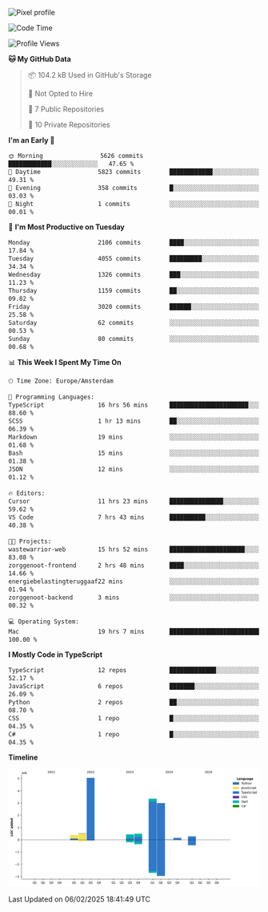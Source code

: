 ![Pixel profile](https://pixel-profile.vercel.app/api/github-stats?username=Atchferox&screen_effect=true&theme=rainbow
)


<!--START_SECTION:waka-->
![Code Time](http://img.shields.io/badge/Code%20Time-514%20hrs%2019%20mins-blue)

![Profile Views](http://img.shields.io/badge/Profile%20Views-0-blue)

**🐱 My GitHub Data** 

> 📦 104.2 kB Used in GitHub's Storage 
 > 
> 🚫 Not Opted to Hire
 > 
> 📜 7 Public Repositories 
 > 
> 🔑 10 Private Repositories 
 > 
**I'm an Early 🐤** 

```text
🌞 Morning                5626 commits        ████████████░░░░░░░░░░░░░   47.65 % 
🌆 Daytime                5823 commits        ████████████░░░░░░░░░░░░░   49.31 % 
🌃 Evening                358 commits         █░░░░░░░░░░░░░░░░░░░░░░░░   03.03 % 
🌙 Night                  1 commits           ░░░░░░░░░░░░░░░░░░░░░░░░░   00.01 % 
```
📅 **I'm Most Productive on Tuesday** 

```text
Monday                   2106 commits        ████░░░░░░░░░░░░░░░░░░░░░   17.84 % 
Tuesday                  4055 commits        █████████░░░░░░░░░░░░░░░░   34.34 % 
Wednesday                1326 commits        ███░░░░░░░░░░░░░░░░░░░░░░   11.23 % 
Thursday                 1159 commits        ██░░░░░░░░░░░░░░░░░░░░░░░   09.82 % 
Friday                   3020 commits        ██████░░░░░░░░░░░░░░░░░░░   25.58 % 
Saturday                 62 commits          ░░░░░░░░░░░░░░░░░░░░░░░░░   00.53 % 
Sunday                   80 commits          ░░░░░░░░░░░░░░░░░░░░░░░░░   00.68 % 
```


📊 **This Week I Spent My Time On** 

```text
🕑︎ Time Zone: Europe/Amsterdam

💬 Programming Languages: 
TypeScript               16 hrs 56 mins      ██████████████████████░░░   88.60 % 
SCSS                     1 hr 13 mins        ██░░░░░░░░░░░░░░░░░░░░░░░   06.39 % 
Markdown                 19 mins             ░░░░░░░░░░░░░░░░░░░░░░░░░   01.68 % 
Bash                     15 mins             ░░░░░░░░░░░░░░░░░░░░░░░░░   01.38 % 
JSON                     12 mins             ░░░░░░░░░░░░░░░░░░░░░░░░░   01.12 % 

🔥 Editors: 
Cursor                   11 hrs 23 mins      ███████████████░░░░░░░░░░   59.62 % 
VS Code                  7 hrs 43 mins       ██████████░░░░░░░░░░░░░░░   40.38 % 

🐱‍💻 Projects: 
wastewarrior-web         15 hrs 52 mins      █████████████████████░░░░   83.08 % 
zorggenoot-frontend      2 hrs 48 mins       ████░░░░░░░░░░░░░░░░░░░░░   14.66 % 
energiebelastingteruggaaf22 mins             ░░░░░░░░░░░░░░░░░░░░░░░░░   01.94 % 
zorggenoot-backend       3 mins              ░░░░░░░░░░░░░░░░░░░░░░░░░   00.32 % 

💻 Operating System: 
Mac                      19 hrs 7 mins       █████████████████████████   100.00 % 
```

**I Mostly Code in TypeScript** 

```text
TypeScript               12 repos            █████████████░░░░░░░░░░░░   52.17 % 
JavaScript               6 repos             ███████░░░░░░░░░░░░░░░░░░   26.09 % 
Python                   2 repos             ██░░░░░░░░░░░░░░░░░░░░░░░   08.70 % 
CSS                      1 repo              █░░░░░░░░░░░░░░░░░░░░░░░░   04.35 % 
C#                       1 repo              █░░░░░░░░░░░░░░░░░░░░░░░░   04.35 % 
```



**Timeline**

![Lines of Code chart](https://raw.githubusercontent.com/Atchferox/Atchferox/main/assets/bar_graph.png)


 Last Updated on 06/02/2025 18:41:49 UTC
<!--END_SECTION:waka-->
